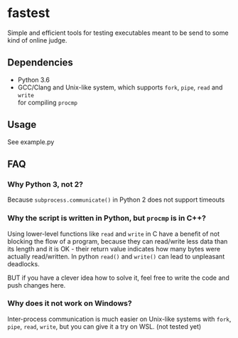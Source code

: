 # fastest
Simple and efficient tools for testing executables meant to be send to some
kind of online judge.

## Dependencies
* Python 3.6
* GCC/Clang and Unix-like system, which supports `fork`, `pipe`, `read` and `write` \
  for compiling `procmp`

## Usage
See example.py

## FAQ

### Why Python 3, not 2?
Because `subprocess.communicate()` in Python 2 does not support timeouts

### Why the script is written in Python, but `procmp` is in C++?
Using lower-level functions like `read` and `write` in C have a benefit
of not blocking the flow of a program, because they can read/write less data
than its length and it is OK - their return value indicates how many bytes
were actually read/written. In python `read()` and `write()` can lead to
unpleasant deadlocks.

BUT if you have a clever idea how to solve it, feel free to write the code and
push changes here.

### Why does it not work on Windows?
Inter-process communication is much easier on Unix-like systems with `fork`, `pipe`,
`read`, `write`, but you can give it a try on WSL. (not tested yet)

